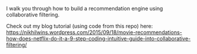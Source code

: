 I walk you through how to build a recommendation engine using collaborative filtering.

Check out my blog tutorial (using code from this repo) here: https://nikhilwins.wordpress.com/2015/09/18/movie-recommendations-how-does-netflix-do-it-a-9-step-coding-intuitive-guide-into-collaborative-filtering/
